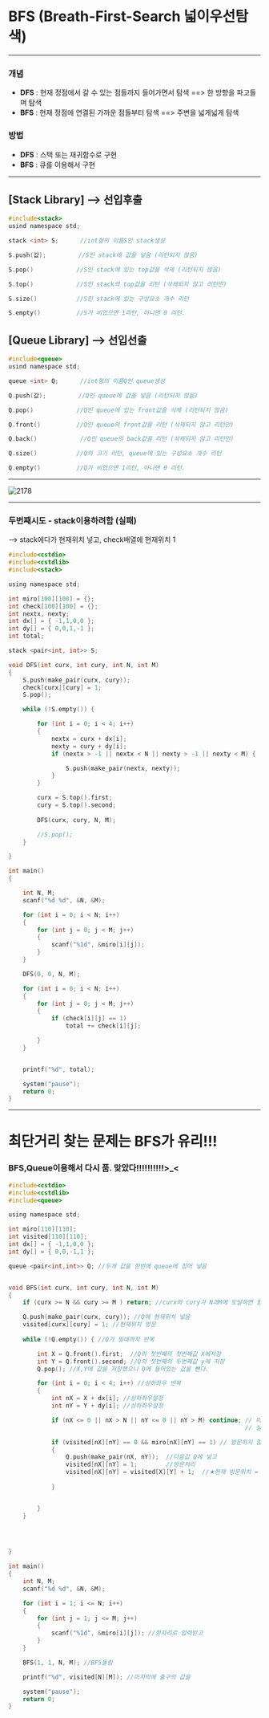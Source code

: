 # BFS (Breath-First-Search  넓이우선탐색)
-----------------------------------------------------------------------------------------------------------------------------

### 개념

- **DFS** : 현재 정점에서 갈 수 있는 점들까지 들어가면서 탐색 ==> 한 방향을 파고들며 탐색
- **BFS** : 현재 정점에 연결된 가까운 점들부터 탐색 ==> 주변을 넓게넓게 탐색

### 방법

- **DFS** : 스택 또는 재귀함수로 구현
- **BFS** : 큐를 이용해서 구현

-----------------------------------------------------------------------------------------------------------------------------

## [Stack Library] --> 선입후출
	
```c 
#include<stack>
usind namespace std;

stack <int> S;      //int형의 이름S인 stack생성

S.push(값);         //S인 stack에 값을 넣음 (리턴되지 않음)

S.pop()            //S인 stack에 있는 top값을 삭제 (리턴되지 않음)

S.top()            //S인 stack의 top값을 리턴 (삭제되지 않고 리턴만)

S.size()           //S인 stack에 있는 구성요소 개수 리턴

S.empty()          //S가 비었으면 1리턴, 아니면 0 리턴.


```

## [Queue Library] --> 선입선출
	
```c 
#include<queue>
usind namespace std;

queue <int> Q;      //int형의 이름Q인 queue생성

Q.push(값);         //Q인 queue에 값을 넣음 (리턴되지 않음)

Q.pop()            //Q인 queue에 있는 front값을 삭제 (리턴되지 않음)

Q.front()          //Q인 queue의 front값을 리턴 (삭제되지 않고 리턴만)

Q.back()            //Q인 queue의 back값을 리턴 (삭제되지 않고 리턴만)

Q.size()           //Q의 크기 리턴, queue에 있는 구성요소 개수 리턴

Q.empty()          //Q가 비었으면 1리턴, 아니면 0 리턴.


```

	
	
-----------------------------------------------------------------------------------------------------------------------------

![2178](https://user-images.githubusercontent.com/29946480/51797612-e1565800-2249-11e9-9881-c0d5b151bdc6.JPG)

-------------------------------------------------------------------------------------------------------------------------
### 두번째시도 -  stack이용하려함 (실패)

--> stack에다가 현재위치 넣고, check배열에 현재위치 1 

```c
#include<cstdio>
#include<cstdlib>
#include<stack>

using namespace std;

int miro[100][100] = {};
int check[100][100] = {};
int nextx, nexty;
int dx[] = { -1,1,0,0 };
int dy[] = { 0,0,1,-1 };
int total;

stack <pair<int, int>> S;

void DFS(int curx, int cury, int N, int M)
{
	S.push(make_pair(curx, cury));
	check[curx][cury] = 1;
	S.pop();

	while (!S.empty()) {

		for (int i = 0; i < 4; i++)
		{
			nextx = curx + dx[i];
			nexty = cury + dy[i];
			if (nextx > -1 || nextx < N || nexty > -1 || nexty < M) {

				S.push(make_pair(nextx, nexty));
			}
		}

		curx = S.top().first;
		cury = S.top().second;
		
		DFS(curx, cury, N, M);

		//S.pop();
	}

}

int main()
{

	int N, M;
	scanf("%d %d", &N, &M);

	for (int i = 0; i < N; i++)
	{
		for (int j = 0; j < M; j++)
		{
			scanf("%1d", &miro[i][j]);
		}
	}

	DFS(0, 0, N, M);

	for (int i = 0; i < N; i++)
	{
		for (int j = 0; j < M; j++)
		{
			if (check[i][j] == 1)
				total += check[i][j];

		}
	}


	printf("%d", total);

	system("pause");
	return 0;
}
```
-------------------------------------------------------------------------------------------------------------------
# 최단거리 찾는 문제는 BFS가 유리!!!

### BFS,Queue이용해서 다시 품. 맞았다!!!!!!!!!!>_<

```c
#include<cstdio>
#include<cstdlib>
#include<queue>

using namespace std;

int miro[110][110];
int visited[110][110];
int dx[] = { -1,1,0,0 };
int dy[] = { 0,0,-1,1 };

queue <pair<int,int>> Q; //두개 값을 한번에 queue에 집어 넣음


void BFS(int curx, int cury, int N, int M)
{
	if (curx >= N && cury >= M ) return; //curx와 cury가 N과M에 도달하면 함수 종료.

	Q.push(make_pair(curx, cury)); //Q에 현재위치 넣음
	visited[curx][cury] = 1; //현재위치 방문
	
	while (!Q.empty()) { //Q가 빌때까지 반복

 		int X = Q.front().first;  //Q의 첫번째의 첫번째값 X에저장
		int Y = Q.front().second; //Q의 첫번째의 두번째값 y에 저장
		Q.pop(); //X,Y에 값을 저장했으니 Q에 들어있는 값을 뺀다.

		for (int i = 0; i < 4; i++) //상하좌우 반복
		{
			int nX = X + dx[i]; //상하좌우설정
			int nY = Y + dy[i]; //상하좌우설정

			if (nX <= 0 || nX > N || nY <= 0 || nY > M) continue; // 미로의 범위를 벗어나면 아래코드 
			                                                      // 실행하지않고 for문다시시작

			if (visited[nX][nY] == 0 && miro[nX][nY] == 1) // 방문하지 않았고, 미로가 갈수있는길이면
			{
				Q.push(make_pair(nX, nY));  //다음값 Q에 넣고
				visited[nX][nY] = 1;        //방문처리
				visited[nX][nY] = visited[X][Y] + 1;  //★현재 방문위치 = 이전방문한위치 + 1★ 
				
			}


		}
	}
	



}

int main()
{
	int N, M;
	scanf("%d %d", &N, &M);

	for (int i = 1; i <= N; i++)
	{
		for (int j = 1; j <= M; j++)
		{
			scanf("%1d", &miro[i][j]); //한자리로 입력받고
		}
	}

	BFS(1, 1, N, M); //BFS돌림

	printf("%d", visited[N][M]); //마지막에 출구의 값을 

	system("pause");
	return 0; 
}
```
